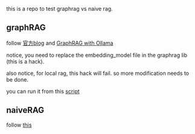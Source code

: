this is a repo to test graphrag vs naive rag.

## graphRAG

follow [官方blog](https://microsoft.github.io/graphrag/) and [GraphRAG with Ollama](https://www.youtube.com/watch?v=6Yu6JpLMWVo&ab_channel=FahdMirza)

notice, you need to replace the embedding_model file in the graphrag lib (this is a hack).

also notice, for local rag, this hack will fail. so more modification needs to be done.

you can run it from this [script](./graph_rag_run/run.py)

## naiveRAG

follow [this](./naive_rag/README.md)